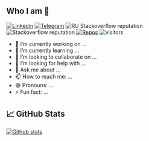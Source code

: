 ## Who I am 🤔

[![Linkedin](https://img.shields.io/badge/-wppunk-blue?style=flat&logo=Linkedin&logoColor=white&link=https://www.linkedin.com/in/eabdurayimov/)](https://www.linkedin.com/in/eabdurayimov/)
[![Telegram](https://img.shields.io/badge/-wppunk-0088cc?style=flat&logo=Telegram&logoColor=white&link=https://web.telegram.org/#/im?p=@akaramires)](https://web.telegram.org/#/im?p=@akaramires)
![RU Stackoverflow reputation](https://img.shields.io/stackexchange/ru.stackoverflow/r/243545?label=reputation&logo=stackoverflow)
![Stackoverflow reputation](https://img.shields.io/stackexchange/stackoverflow/r/9745718?label=reputation&logo=stackoverflow)
[![Repos](https://badges.pufler.dev/repos/abdurayimov-work)](https://badges.pufler.dev)
![visitors](https://visitor-badge.laobi.icu/badge?page_id=abdurayimov-work.abdurayimov-work)

<!--
**abdurayimov-work/abdurayimov-work** is a ✨ _special_ ✨ repository because its `README.md` (this file) appears on your GitHub profile.

Here are some ideas to get you started:
-->
- 🔭 I’m currently working on ...
- 🌱 I’m currently learning ...
- 👯 I’m looking to collaborate on ...
- 🤔 I’m looking for help with ...
- 💬 Ask me about ...
- 📫 How to reach me: ...
- 😄 Pronouns: ...
- ⚡ Fun fact: ...

## 📈 GitHub Stats

[![Github stats](https://github-readme-stats.vercel.app/api?username=abdurayimov-work&count_private=true&show_icons=true&include_all_commits=true&show_icons=true&hide_title=true&theme=gotham)](https://github.com/abdurayimov-work/github-readme-stats)
